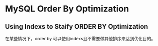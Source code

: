 # MySQL Order By Optimization

## Using Indexs to Staify ORDER BY Optimization

在某些情况下，order by 可以使用indexs且不需要做其他排序来达到优化目的。

